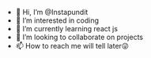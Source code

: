 - 👋 Hi, I’m @Instapundit
- 👀 I’m interested in coding
- 🌱 I’m currently learning react js
- 💞️ I’m looking to collaborate on projects
- 📫 How to reach me will tell later😜

<!---
Instapundit/Instapundit is a ✨ special ✨ repository because its `README.md` (this file) appears on your GitHub profile.
You can click the Preview link to take a look at your changes.
--->
